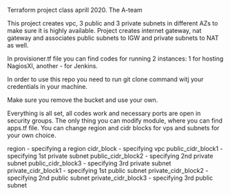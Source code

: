 Terraform project class aprill 2020. The A-team

This project creates vpc, 3 public and 3 private subnets in different AZs to make sure it is highly available.
Project creates internet gateway, nat gateway and associates public subnets to IGW and private subnets to NAT as well.

In provisioner.tf file you can find codes for running 2 instances: 1 for hosting NagiosXI, another - for Jenkins.

In order to use this repo you need to run git clone command witj your credentials in your machine.

Make sure you remove the bucket and use your own.

Everything is all set, all codes work and necessary ports are open in security groups. The only thing you can modify module, where you can find apps.tf file. You can change region and cidr blocks for vps and subnets for your own choice.

  region - specifying a region
  cidr_block - specifying vpc
  public_cidr_block1 - specifying 1st private subnet
  public_cidr_block2 - specifying 2nd private subnet
  public_cidr_block3 - specifying 3rd private subnet
  private_cidr_block1 - specifying 1st public subnet
  private_cidr_block2 - specifying 2nd public subnet
  private_cidr_block3 - specifying 3rd public subnet